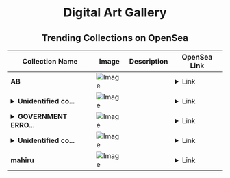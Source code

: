 <div align="center">

# Digital Art Gallery

## Trending Collections on OpenSea

| Collection Name                       | Image                                                                                     | Description                       | OpenSea Link                                                                                          |
|---------------------------------------|-------------------------------------------------------------------------------------------|-----------------------------------|--------------------------------------------------------------------------------------------------------|
| **AB** | ![Image](https://i.seadn.io/s/raw/files/2e51f0ced806697ab50f64bcf41b01fe.jpg?w=500&auto=format?w=200&auto=format) |  | <details><summary>Link</summary>[AB](https://opensea.io/collection/ab-3061)</details> |
| **<details><summary>Unidentified co...</summary>Unidentified contract ff67887b-0233-47f8-83f3-d0df384280a4</details>** | ![Image](https://i.seadn.io/s/raw/files/654b7e9c6f93abe8d20f6c1ead4af558.png?w=500&auto=format?w=200&auto=format) |  | <details><summary>Link</summary>[Unidentified contract ff67887b-0233-47f8-83f3-d0df384280a4](https://opensea.io/collection/unidentified-contract-ff67887b-0233-47f8-83f3-d0df)</details> |
| **<details><summary>GOVERNMENT ERRO...</summary>GOVERNMENT ERROR</details>** | ![Image](https://i.seadn.io/s/raw/files/45ac87a5cec346b61c36e6277c210e9f.jpg?w=500&auto=format?w=200&auto=format) |  | <details><summary>Link</summary>[GOVERNMENT ERROR](https://opensea.io/collection/government-error)</details> |
| **<details><summary>Unidentified co...</summary>Unidentified contract f087e43d-5993-42dd-a8a5-af84e9299534</details>** | ![Image](https://i.seadn.io/s/raw/files/654b7e9c6f93abe8d20f6c1ead4af558.png?w=500&auto=format?w=200&auto=format) |  | <details><summary>Link</summary>[Unidentified contract f087e43d-5993-42dd-a8a5-af84e9299534](https://opensea.io/collection/unidentified-contract-f087e43d-5993-42dd-a8a5-af84)</details> |
| **mahiru** | ![Image](https://i.seadn.io/s/raw/files/46a2bfe7abdf5eebee50239bcbed20b3.jpg?w=500&auto=format?w=200&auto=format) |  | <details><summary>Link</summary>[mahiru](https://opensea.io/collection/mahiru-1)</details> |

</div>